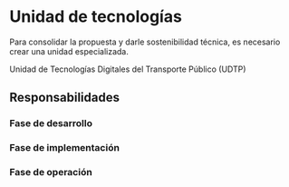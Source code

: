 # Unidad de tecnologías

Para consolidar la propuesta y darle sostenibilidad técnica, es necesario crear una unidad especializada.

Unidad de Tecnologías Digitales del Transporte Público (UDTP)

## Responsabilidades

### Fase de desarrollo

### Fase de implementación

### Fase de operación
